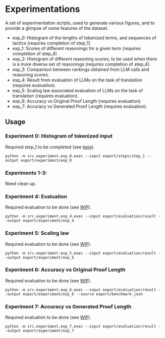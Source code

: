 # Experimentations

A set of experimentation scripts, used to generate various figures, and to provide a glimpse of some features of the dataset.

* exp_0: Histogram of the lengths of tokenized terms, and sequences of tactics (requires completion of step_1).
* exp_1: Scores of different reasonings for a given term (requires completion of step_4).
* exp_2: Histogram of different reasoning scores; to be used when there is a more diverse set of reasonings (requires completion of step_4).
* exp_3: Comparison between rankings obtained from LLM calls and reasoning scores.
* exp_4: Result from evaluation of LLMs on the task of translation (requires evaluation).
* exp_5: Scaling law associated evaluation of LLMs on the task of translation (requires evaluation).
* exp_6: Accuracy vs Original Proof Length (requires evaluation).
* exp_7: Accuracy vs Generated Proof Length (requires evaluation).

## Usage

### Experiment 0: Histogram of tokenized input
Required step_1 to be completed (see [here](/src/steps/dataset_generation.md#second-step)).

```
python -m src.experiment.exp_0.exec --input export/steps/step_1 --output export/experiment/exp_0
```

### Experiments 1-3:

Need clean up.

### Experiment 4: Evaluation
Required evaluation to be done (see [WIP](/src/training/training_eval.md)).

```
python -m src.experiment.exp_4.exec --input export/evaluation/result --output export/experiment/exp_4
```

### Experiment 5: Scaling law
Required evaluation to be done (see [WIP](/src/training/training_eval.md)).

```
python -m src.experiment.exp_5.exec --input export/evaluation/result --output export/experiment/exp_5
```

### Experiment 6: Accuracy vs Original Proof Length
Required evaluation to be done (see [WIP](/src/training/training_eval.md)).

```
python -m src.experiment.exp_6.exec --input export/evaluation/result --output export/experiment/exp_6 --source export/benchmark.json
```

### Experiment 7: Accuracy vs Generated Proof Length
Required evaluation to be done (see [WIP](/src/training/training_eval.md)).

```
python -m src.experiment.exp_7.exec --input export/evaluation/result --output export/experiment/exp_7
```
